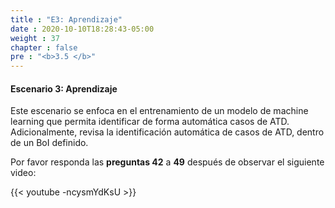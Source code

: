```yaml
---
title : "E3: Aprendizaje"
date : 2020-10-10T18:28:43-05:00
weight : 37
chapter : false
pre : "<b>3.5 </b>"
---
```


#### Escenario 3: Aprendizaje

Este escenario se enfoca en el entrenamiento de un modelo de machine learning que permita identificar de forma automática casos de ATD. Adicionalmente, revisa la identificación automática de casos de ATD, dentro de un BoI definido.

Por favor responda las **preguntas 42** a **49** después de observar el siguiente video:	

{{< youtube -ncysmYdKsU >}}